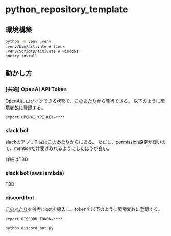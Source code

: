 # python_repository_template

## 環境構築

```cmd
python -m venv .venv
.venv/bin/activate # linux
.venv/Scripts/activate # windows
poetry install
```

## 動かし方

### [共通] OpenAI API Token

OpenAIにログインできる状態で、[このあたり](https://platform.openai.com/account/api-keys)から発行できる。
以下のように環境変数に登録する。

```cmd
export OPENAI_API_KEY=****
```

### slack bot

slackのアプリ作成は[このあたり](https://slack.dev/bolt-js/ja-jp/tutorial/getting-started)からにある。
ただし、permission設定が緩いので、mentionだけ受け取れるようにしたほうが良い。

詳細はTBD

### slack bot (aws lambda)

TBD

### discord bot

[このあたり](https://discordpy.readthedocs.io/ja/latest/discord.html)を参考にbotを導入し、tokenを以下のように環境変数に登録する。

```cmd
export DISCORD_TOKEN=****
```

```cmd
python discord_bot.py
```
